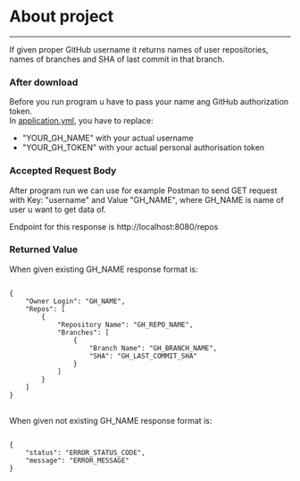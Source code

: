 # About project
___
If given proper GitHub username it returns names of
user repositories, names of branches and SHA of last commit in that branch.

### After download
Before you run program u have to pass your name ang GitHub authorization token.  
In [application.yml](src/main/resources/application.yml), you have to replace:
- "YOUR_GH_NAME" with your actual username
- "YOUR_GH_TOKEN" with your actual personal authorisation token


### Accepted Request Body
After program run we can use for example Postman to send GET request
with Key: "username" and Value "GH_NAME", where GH_NAME is name of user
u want to get data of.

Endpoint for this response is http://localhost:8080/repos

### Returned Value
When given existing GH_NAME response format is:
<pre>
<code>
{
    "Owner Login": "GH_NAME",
    "Repos": [
        {
            "Repository Name": "GH_REPO_NAME",
            "Branches": [
                {
                    "Branch Name": "GH_BRANCH_NAME",
                    "SHA": "GH_LAST_COMMIT_SHA"
                }
            ]
        }
    ]
}
</code> 
</pre>

When given not existing GH_NAME response format is:
<pre>
<code>
{
    "status": "ERROR_STATUS_CODE",
    "message": "ERROR_MESSAGE"
}
</code> 
</pre>